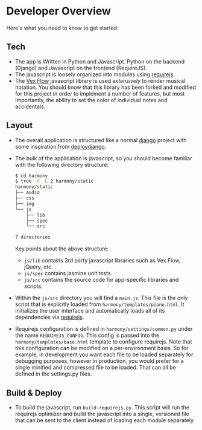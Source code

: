 # Developer Overview

Here's what you need to know to get started:

## Tech

- The app is Written in Python and Javascript. Python on the backend (Django) and Javascript on the frontend (RequireJS).
- The javascript is loosely organized into modules using [requirejs](http://requirejs.org/). 
- The [Vex Flow](http://www.vexflow.com/) javascript library is used *extensively* to render musical notation. You should know that this library has been forked and modified for this project in order to implement a number of features, but most importantly, the ability to set the color of individual notes and accidentals. 

## Layout

- The overall application is structured like a normal [django](https://www.djangoproject.com/) project with some inspiration from [deploydjango](http://www.deploydjango.com/).
- The bulk of the application is javascript, so you should become familiar with the following directory structure:

  ```sh
  $ cd harmony
  $ tree -d -L 2 harmony/static
  harmony/static
  ├── audio
  ├── css
  ├── img
  └── js
      ├── lib
      ├── spec
      └── src
  
  7 directories
  
  ```
  
  Key points about the above structure:
    - `js/lib` contains 3rd party javascript libraries such as Vex.Flow, jQuery, etc.
    - `js/spec` contains jasmine unit tests.
    - `js/src` contains the source code for app-specific libraries and scripts.
    
- Within the `js/src` directory you will find a `main.js`. This file is the only script that is explicitly loaded from `harmony/templates/piano.html`. It initializes the user interface and automatically loads all of its dependencies via [requirejs](http://requirejs.org/).
- Requirejs configuration is defined in `harmony/settings/common.py` under the name `REQUIREJS_CONFIG`. This config is passed into the `harmony/templates/base.html` template to configure requirejs. Note that this configuration can be modified on a per-environment basis. So for example, in development you want each file to be loaded separately for debugging purposes, however in production, you would prefer for a single minified and compressed file to be loaded. That can all be defined in the settings.py files.
 
## Build & Deploy

- To build the javascript, run `build-requirejs.py`. This script will run the requirejs optimizer and build the javascript into a single, versioned file that can be sent to the client instead of loading each module separately.
